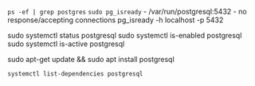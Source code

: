 `ps -ef | grep postgres`
`sudo pg_isready` - /var/run/postgresql:5432 - no response/accepting connections
pg_isready -h localhost -p 5432

sudo systemctl status postgresql
sudo systemctl is-enabled postgresql
sudo systemctl is-active postgresql


sudo apt-get update && sudo apt install postgresql

```
systemctl list-dependencies postgresql
```